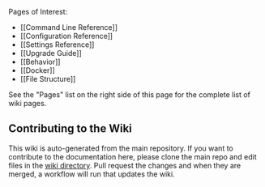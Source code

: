 Pages of Interest:

- [[Command Line Reference]]
- [[Configuration Reference]]
- [[Settings Reference]]
- [[Upgrade Guide]]
- [[Behavior]]
- [[Docker]]
- [[File Structure]]

See the "Pages" list on the right side of this page for the complete list of wiki pages.

## Contributing to the Wiki

This wiki is auto-generated from the main repository. If you want to contribute to the documentation
here, please clone the main repo and edit files in the [wiki directory][1]. Pull request the changes
and when they are merged, a workflow will run that updates the wiki.

[1]: https://github.com/recyclarr/recyclarr/tree/master/wiki
